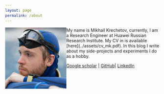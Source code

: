 ```yaml
---
layout: page
permalink: /about
---
```

<img src="../assets/img/myphoto.jpg" style="float: left;" width="200"/>
My name is Mikhail Krechetov, currently, I am a Research Engineer at Huawei Russian Research Institute. My CV in is available [here](../assets/cv_mk.pdf). In this blog I write about my side-projects and experiments I do as a hobby.

[Google scholar](https://scholar.google.com/citations?user=rR9KqKAAAAAJ&hl=en) | [GitHub](https://github.com/mkrechetov)| [LinkedIn](https://linkedin.com/in/mikhail-krechetov/)
